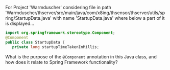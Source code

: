 For Project 'Warmduscher' considering file in path 'Warmduscher/thserver/src/main/java/com/x8ing/thsensor/thserver/utils/spring/StartupData.java' with name 'StartupData.java' where below a part of it is displayed... 

```java
import org.springframework.stereotype.Component;
@Component
public class StartupData {
   private long startupTimeTakenInMillis;
```
What is the purpose of the `@Component` annotation in this Java class, and how does it relate to Spring Framework functionality?